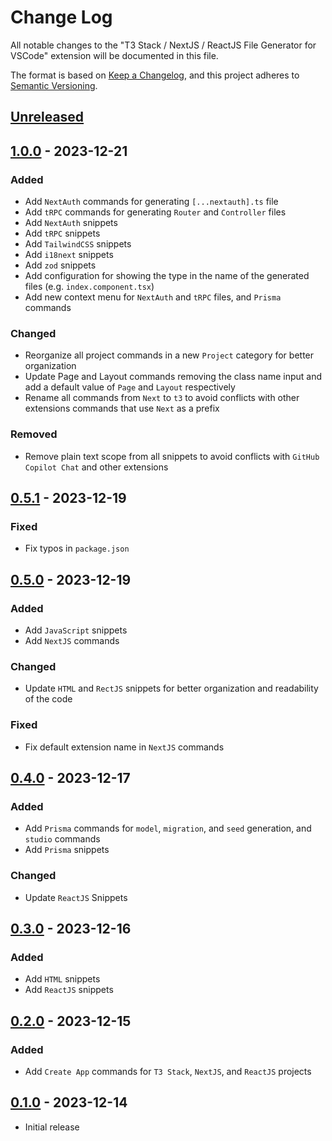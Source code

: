 # Change Log

All notable changes to the "T3 Stack / NextJS / ReactJS File Generator for VSCode" extension will be documented in this file.

The format is based on [Keep a Changelog](https://keepachangelog.com/en/1.0.0/),
and this project adheres to [Semantic Versioning](https://semver.org/spec/v2.0.0.html).

## [Unreleased]

## [1.0.0] - 2023-12-21

### Added

- Add `NextAuth` commands for generating `[...nextauth].ts` file
- Add `tRPC` commands for generating `Router` and `Controller` files
- Add `NextAuth` snippets
- Add `tRPC` snippets
- Add `TailwindCSS` snippets
- Add `i18next` snippets
- Add `zod` snippets
- Add configuration for showing the type in the name of the generated files (e.g. `index.component.tsx`)
- Add new context menu for `NextAuth` and `tRPC` files, and `Prisma` commands

### Changed

- Reorganize all project commands in a new `Project` category for better organization
- Update Page and Layout commands removing the class name input and add a default value of `Page` and `Layout` respectively
- Rename all commands from `Next` to `t3` to avoid conflicts with other extensions commands that use `Next` as a prefix

### Removed

- Remove plain text scope from all snippets to avoid conflicts with `GitHub Copilot Chat` and other extensions

## [0.5.1] - 2023-12-19

### Fixed

- Fix typos in `package.json`

## [0.5.0] - 2023-12-19

### Added

- Add `JavaScript` snippets
- Add `NextJS` commands

### Changed

- Update `HTML` and `RectJS` snippets for better organization and readability of the code

### Fixed

- Fix default extension name in `NextJS` commands

## [0.4.0] - 2023-12-17

### Added

- Add `Prisma` commands for `model`, `migration`, and `seed` generation, and `studio` commands
- Add `Prisma` snippets

### Changed

- Update `ReactJS` Snippets

## [0.3.0] - 2023-12-16

### Added

- Add `HTML` snippets
- Add `ReactJS` snippets

## [0.2.0] - 2023-12-15

### Added

- Add `Create App` commands for `T3 Stack`, `NextJS`, and `ReactJS` projects

## [0.1.0] - 2023-12-14

- Initial release

[unreleased]: https://github.com/ManuelGil/vscode-nextjs-generator/compare/v1.0.0...HEAD
[1.0.0]: https://github.com/ManuelGil/vscode-nextjs-generator/compare/v0.5.1...v1.0.0
[0.5.1]: https://github.com/ManuelGil/vscode-nextjs-generator/compare/v0.5.0...v0.5.1
[0.5.0]: https://github.com/ManuelGil/vscode-nextjs-generator/compare/v0.4.0...v0.5.0
[0.4.0]: https://github.com/ManuelGil/vscode-nextjs-generator/compare/v0.3.0...v0.4.0
[0.3.0]: https://github.com/ManuelGil/vscode-nextjs-generator/compare/v0.2.0...v0.3.0
[0.2.0]: https://github.com/ManuelGil/vscode-nextjs-generator/compare/v0.1.0...v0.2.0
[0.1.0]: https://github.com/ManuelGil/vscode-nextjs-generator/releases/tag/v0.1.0
